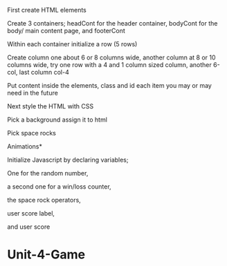 First create HTML elements

Create 3 containers; headCont for the header container, bodyCont for the body/ main content page, and footerCont

Within each container initialize a row (5 rows)

Create column one about 6 or 8 columns wide, another column at 8 or 10 columns wide, try one row with a 4 and 1 column sized column, another 6-col, last column col-4

Put content inside the elements, class and id each item you may or may need in the future


Next style the HTML with CSS

Pick a background assign it to html

Pick space rocks

Animations*

Initialize Javascript by declaring variables; 

One for the random number, 

a second one for a win/loss counter, 

the space rock operators, 

user score label, 

and user score

# Unit-4-Game